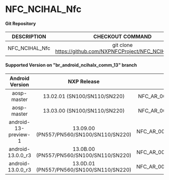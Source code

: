 # NFC_NCIHAL_Nfc

#### Git Repository

| DESCRIPTION        | CHECKOUT COMMAND          |
| :-------------: |:-------------:| 
| NFC_NCIHAL_Nfc    |  git clone https://github.com/NXPNFCProject/NFC_NCIHAL_Nfc.git |


#### Supported Version on "br_android_ncihalx_comm_13" branch
| Android Version        | NXP Release          | NXP Tag  |
| :-------------: |:---------------------:| :-----:|
| aosp-master            |  13.02.01 (SN100/SN110/SN220) |  NFC_AR_00_E800_13.02.01_OpnSrc |
| aosp-master              |  13.03.00 (SN100/SN110/SN220) |  NFC_AR_00_E800_13.03.00_OpnSrc |
| android-13-preview-1              |  13.09.00 (PN557/PN560/SN100/SN110/SN220) |  NFC_AR_00_1E800_13.09.00_OpnSrc |
| android-13.0.0_r3              |  13.0B.00 (PN557/PN560/SN100/SN110/SN220) |  NFC_AR_00_1E800_13.0B.00_OpnSrc |
| android-13.0.0_r3              |  13.0D.01 (PN557/PN560/SN100/SN110/SN220) |  NFC_AR_00_1E800_13.0D.01_OpnSrc |











